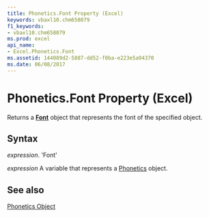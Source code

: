 ```yaml
---
title: Phonetics.Font Property (Excel)
keywords: vbaxl10.chm658079
f1_keywords:
- vbaxl10.chm658079
ms.prod: excel
api_name:
- Excel.Phonetics.Font
ms.assetid: 144089d2-5887-dd52-f0ba-e223e5a94370
ms.date: 06/08/2017
---
```



# Phonetics.Font Property (Excel)

Returns a  **[Font](Excel.Font(objec).md)** object that represents the font of the specified object.


## Syntax

 _expression_. 'Font'

 _expression_ A variable that represents a [Phonetics](./Excel.Phonetics.md) object.


## See also


[Phonetics Object](Excel.Phonetics.md)

